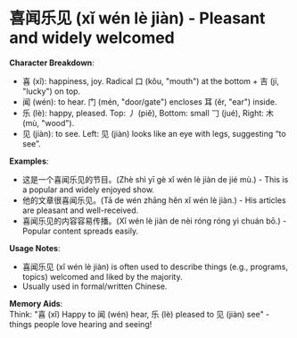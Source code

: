 # **喜闻乐见 (xǐ wén lè jiàn) - Pleasant and widely welcomed**

**Character Breakdown**:  
- 喜 (xǐ): happiness, joy. Radical 口 (kǒu, "mouth") at the bottom + 吉 (jí, "lucky") on top.  
- 闻 (wén): to hear. 门 (mén, "door/gate") encloses 耳 (ěr, "ear") inside.  
- 乐 (lè): happy, pleased. Top: 丿 (piě), Bottom: small 𠃌 (jué), Right: 木 (mù, "wood").  
- 见 (jiàn): to see. Left: 见 (jiàn) looks like an eye with legs, suggesting “to see”.

**Examples**:  
- 这是一个喜闻乐见的节目。(Zhè shì yī gè xǐ wén lè jiàn de jié mù.) - This is a popular and widely enjoyed show.  
- 他的文章很喜闻乐见。(Tā de wén zhāng hěn xǐ wén lè jiàn.) - His articles are pleasant and well-received.  
- 喜闻乐见的内容容易传播。(Xǐ wén lè jiàn de nèi róng róng yì chuán bō.) - Popular content spreads easily.

**Usage Notes**:  
- 喜闻乐见 (xǐ wén lè jiàn) is often used to describe things (e.g., programs, topics) welcomed and liked by the majority.  
- Usually used in formal/written Chinese.

**Memory Aids**:  
Think: "喜 (xǐ) Happy to 闻 (wén) hear, 乐 (lè) pleased to 见 (jiàn) see" - things people love hearing and seeing!